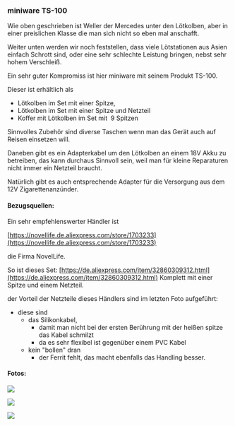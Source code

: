 ### miniware TS-100

Wie oben geschrieben ist Weller der Mercedes unter den Lötkolben, aber in einer preislichen Klasse die man sich nicht so eben mal anschafft. 

Weiter unten werden wir noch feststellen, dass viele Lötstationen aus Asien einfach Schrott sind, oder eine sehr schlechte Leistung bringen, nebst sehr hohem Verschleiß. 

Ein sehr guter Kompromiss ist hier miniware mit seinem Produkt TS-100.

Dieser ist erhältlich als 

*   Lötkolben im Set mit einer Spitze, 
*   Lötkolben im Set mit einer Spitze und Netzteil
*   Koffer mit Lötkolben im Set mit  9 Spitzen

Sinnvolles Zubehör sind diverse Taschen wenn man das Gerät auch auf Reisen einsetzen will. 

Daneben gibt es ein Adapterkabel um den Lötkolben an einem 18V Akku zu betreiben, das kann durchaus Sinnvoll sein, weil man für kleine Reparaturen nicht immer ein Netzteil braucht. 

Natürlich gibt es auch entsprechende Adapter für die Versorgung aus dem 12V Zigarettenanzünder. 

#### Bezugsquellen:

Ein sehr empfehlenswerter Händler ist 

[https://novellife.de.aliexpress.com/store/1703233](https://novellife.de.aliexpress.com/store/1703233)

die Firma NovelLife.

So ist dieses Set: [https://de.aliexpress.com/item/32860309312.html](https://de.aliexpress.com/item/32860309312.html) Komplett mit einer Spitze und einem Netzteil.

der Vorteil der Netzteile dieses Händlers sind im letzten Foto aufgeführt: 

*   diese sind 
    *   das Silikonkabel, 
        *   damit man nicht bei der ersten Berührung mit der heißen spitze das Kabel schmilzt
        *   da es sehr flexibel ist gegenüber einem PVC Kabel
    *   kein "bollen" dran 
        *   der Ferrit fehlt, das macht ebenfalls das Handling besser. 

#### Fotos:

![](https://user-images.githubusercontent.com/69573151/201530997-fb8ae182-2245-485a-b5a7-53b1eca374cc.jpg)

![](https://user-images.githubusercontent.com/69573151/201531064-f1b81047-bc0c-46c6-ad85-0ffda750196c.jpg)

![](https://user-images.githubusercontent.com/69573151/201531418-e8dab91d-9404-46ff-b7af-ba18474aff39.jpg)
